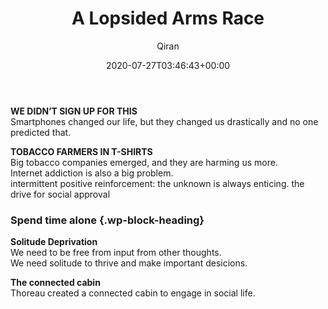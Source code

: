 ﻿---
title: A Lopsided Arms Race
author: Qiran
type: post
date: 2020-07-27T03:46:43+00:00
aliases: ["/a-lopsided-arms-race/"]
tags:
  - Digital Minimalism

---
**WE DIDN’T SIGN UP FOR THIS**  
Smartphones changed our life, but they changed us drastically and no one predicted that.

**TOBACCO FARMERS IN T-SHIRTS**  
Big tobacco companies emerged, and they are harming us more.  
Internet addiction is also a big problem.  
intermittent positive reinforcement: the unknown is always enticing. the drive for social approval

### Spend time alone {.wp-block-heading}

**Solitude Deprivation**  
We need to be free from input from other thoughts.  
We need solitude to thrive and make important desicions.

**The connected cabin**  
Thoreau created a connected cabin to engage in social life.
